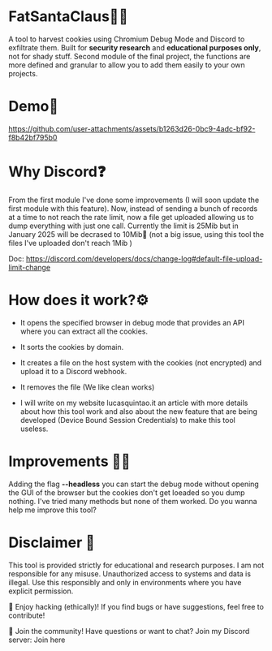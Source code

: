# FatSantaClaus🎅🏼

A tool to harvest cookies using Chromium Debug Mode and Discord to exfiltrate them. Built for **security research** and **educational purposes only**, not for shady stuff.
Second module of the final project, the functions are more defined and granular to allow you to add them easily to your own projects.

# Demo👀



https://github.com/user-attachments/assets/b1263d26-0bc9-4adc-bf92-f8b42bf795b0

# Why Discord❓

From the first module I've done some improvements (I will soon update the first module with this feature).
Now, instead of sending a bunch of records at a time to not reach the rate limit, now a file get uploaded allowing us to dump everything with just one call.
Currently the limit is 25Mib but in January 2025 will be decrased to 10Mib🥹 (not a big issue, using this tool the files I've uploaded don't reach 1Mib )

Doc: https://discord.com/developers/docs/change-log#default-file-upload-limit-change

# How does it work?⚙️

- It opens the specified browser in debug mode that provides an API where you can extract all the cookies.

- It sorts the cookies by domain.

- It creates a file on the host system with the cookies (not encrypted) and upload it to a Discord webhook.

- It removes the file (We like clean works)

- I will write on my website lucasquintao.it an article with more details about how this tool work and also about the new feature that are being developed (Device Bound Session Credentials) to make this tool useless.

# Improvements 🙏🏼
Adding the flag **--headless** you can start the debug mode without opening the GUI of the browser but the cookies don't get loeaded so you dump nothing.
I've tried many methods but none of them worked. Do you wanna help me improve this tool?


# Disclaimer 🚨
This tool is provided strictly for educational and research purposes. I am not responsible for any misuse. Unauthorized access to systems and data is illegal. Use this responsibly and only in environments where you have explicit permission.

👾 Enjoy hacking (ethically)! If you find bugs or have suggestions, feel free to contribute!

💬 Join the community! Have questions or want to chat? Join my Discord server: Join here
